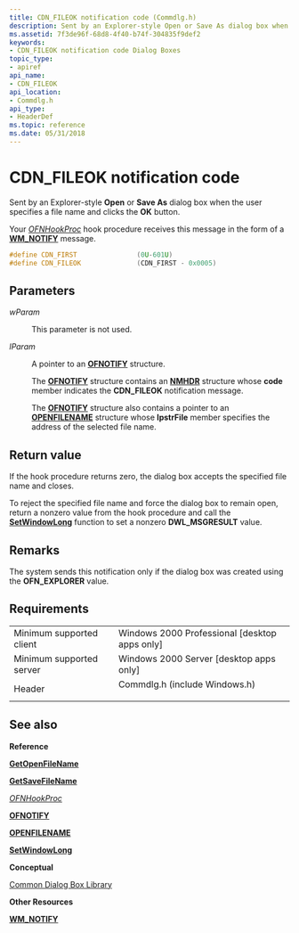 ```yaml
---
title: CDN_FILEOK notification code (Commdlg.h)
description: Sent by an Explorer-style Open or Save As dialog box when the user specifies a file name and clicks the OK button.
ms.assetid: 7f3de96f-68d8-4f40-b74f-304835f9def2
keywords:
- CDN_FILEOK notification code Dialog Boxes
topic_type:
- apiref
api_name:
- CDN_FILEOK
api_location:
- Commdlg.h
api_type:
- HeaderDef
ms.topic: reference
ms.date: 05/31/2018
---
```


# CDN\_FILEOK notification code

Sent by an Explorer-style **Open** or **Save As** dialog box when the user specifies a file name and clicks the **OK** button.

Your [*OFNHookProc*](https://msdn.microsoft.com/library/ms646931(v=VS.85).aspx) hook procedure receives this message in the form of a [**WM\_NOTIFY**](https://msdn.microsoft.com/library/Bb775583(v=VS.85).aspx) message.


```C++
#define CDN_FIRST               (0U-601U)
#define CDN_FILEOK              (CDN_FIRST - 0x0005)
```



## Parameters

<dl> <dt>

*wParam* 
</dt> <dd>

This parameter is not used.

</dd> <dt>

*lParam* 
</dt> <dd>

A pointer to an [**OFNOTIFY**](/windows/desktop/api/Commdlg/ns-commdlg-ofnotifya) structure.

The [**OFNOTIFY**](/windows/desktop/api/Commdlg/ns-commdlg-ofnotifya) structure contains an [**NMHDR**](https://msdn.microsoft.com/library/Bb775514(v=VS.85).aspx) structure whose **code** member indicates the **CDN\_FILEOK** notification message.

The [**OFNOTIFY**](/windows/desktop/api/Commdlg/ns-commdlg-ofnotifya) structure also contains a pointer to an [**OPENFILENAME**](/windows/win32/api/commdlg/ns-commdlg-openfilenamea) structure whose **lpstrFile** member specifies the address of the selected file name.

</dd> </dl>

## Return value

If the hook procedure returns zero, the dialog box accepts the specified file name and closes.

To reject the specified file name and force the dialog box to remain open, return a nonzero value from the hook procedure and call the [**SetWindowLong**](https://docs.microsoft.com/windows/desktop/api/winuser/nf-winuser-setwindowlonga) function to set a nonzero **DWL\_MSGRESULT** value.

## Remarks

The system sends this notification only if the dialog box was created using the **OFN\_EXPLORER** value.

## Requirements



|                                     |                                                                                                          |
|-------------------------------------|----------------------------------------------------------------------------------------------------------|
| Minimum supported client<br/> | Windows 2000 Professional \[desktop apps only\]<br/>                                               |
| Minimum supported server<br/> | Windows 2000 Server \[desktop apps only\]<br/>                                                     |
| Header<br/>                   | <dl> <dt>Commdlg.h (include Windows.h)</dt> </dl> |



## See also

<dl> <dt>

**Reference**
</dt> <dt>

[**GetOpenFileName**](/windows/desktop/api/Commdlg/nf-commdlg-getopenfilenamea)
</dt> <dt>

[**GetSaveFileName**](/windows/desktop/api/Commdlg/nf-commdlg-getsavefilenamea)
</dt> <dt>

[*OFNHookProc*](https://msdn.microsoft.com/library/ms646931(v=VS.85).aspx)
</dt> <dt>

[**OFNOTIFY**](/windows/desktop/api/Commdlg/ns-commdlg-ofnotifya)
</dt> <dt>

[**OPENFILENAME**](/windows/win32/api/commdlg/ns-commdlg-openfilenamea)
</dt> <dt>

[**SetWindowLong**](https://docs.microsoft.com/windows/desktop/api/winuser/nf-winuser-setwindowlonga)
</dt> <dt>

**Conceptual**
</dt> <dt>

[Common Dialog Box Library](common-dialog-box-library.md)
</dt> <dt>

**Other Resources**
</dt> <dt>

[**WM\_NOTIFY**](https://msdn.microsoft.com/library/Bb775583(v=VS.85).aspx)
</dt> </dl>

 

 





